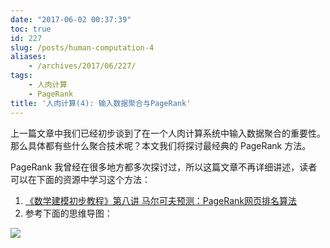 ```yaml
---
date: "2017-06-02 00:37:39"
toc: true
id: 227
slug: /posts/human-computation-4
aliases:
    - /archives/2017/06/227/
tags:
    - 人肉计算
    - PageRank
title: '人肉计算(4): 输入数据聚合与PageRank'
---
```


上一篇文章中我们已经初步谈到了在一个人肉计算系统中输入数据聚合的重要性。那么具体都有些什么聚合技术呢？本文我们将探讨最经典的 PageRank 方法。

<!--more-->

PageRank 我曾经在很多地方都多次探讨过，所以这篇文章不再详细讲述，读者可以在下面的资源中学习这个方法：

1. [《数学建模初步教程》第八讲 马尔可夫预测：PageRank网页排名算法](https://www.youtube.com/watch?v=jYTfYtbK3eA&index=16&list=PLwUqqMt5en7c7iZIseCVAS5BX6RPkS-qR)
2. 参考下面的思维导图：

![](/images/posts/227/pagerank.png)